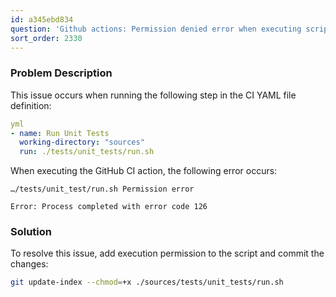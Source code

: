 ```yaml
---
id: a345ebd834
question: 'Github actions: Permission denied error when executing script file'
sort_order: 2330
---
```


### Problem Description

This issue occurs when running the following step in the CI YAML file definition:

```yaml
yml
- name: Run Unit Tests
  working-directory: "sources"
  run: ./tests/unit_tests/run.sh
```

When executing the GitHub CI action, the following error occurs:

```
…/tests/unit_test/run.sh Permission error

Error: Process completed with error code 126
```

### Solution

To resolve this issue, add execution permission to the script and commit the changes:

```bash
git update-index --chmod=+x ./sources/tests/unit_tests/run.sh
```